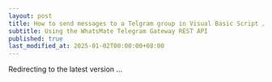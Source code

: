 ```yaml
---
layout: post
title: How to send messages to a Telgram group in Visual Basic Script / VBA
subtitle: Using the WhatsMate Telegram Gateway REST API
published: true
last_modified_at: 2025-01-02T00:00:00+08:00
---
```




<script>
    function pageRedirect() {
        window.location.replace("/2022-06-23-send-telegram-group-message-vba/");
    }      
    setTimeout("pageRedirect()", 1000);
</script>

Redirecting to the latest version ...
